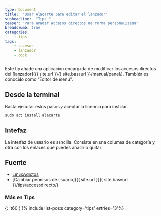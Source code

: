 ```yaml
---
type: Document
title:  "Usar Alacarte para editar el lanzador"
subheadline:  "Tips "
teaser: "Para añadir accesos directos de forma personalizada"
breadcrumb: true
categories:
    - tips
tags:
    - accesos
    - lanzador
    - dock
---
```

Este tip añade una aplicación encargada de modificar los accesos directos del [lanzador]({{ site.url }}{{ site.baseurl }}/manual/panel/). También es conocido como "Editor de menú".

## Desde la terminal
Basta ejecutar estos pasos y aceptar la licencia para instalar.

~~~
sudo apt install alacarte
~~~

## Intefaz
La interfaz de usuario es sencilla. Consiste en una columna de categoría y otra con los enlaces que puedes añadir o quitar.

## Fuente
* [LinuxAdictos](https://es.wikipedia.org/wiki/Alacarte)
* [Cambiar permisos de usuario]({{ site.url }}{{ site.baseurl }}/tips/accesodirecto/)

### Más en Tips
{: .t60 }
{% include list-posts category='tips' entries='3'%}
